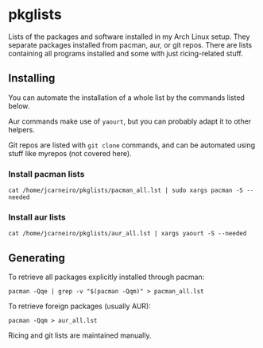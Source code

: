 # pkglists
Lists of the packages and software installed in my Arch Linux setup.
They separate packages installed from pacman, aur, or git repos.
There are lists containing all programs installed and some with just ricing-related stuff.


## Installing
You can automate the installation of a whole list by the commands listed below.

Aur commands make use of `yaourt`, but you can probably adapt it to other helpers.

Git repos are listed with `git clone` commands, and can be automated using stuff like myrepos (not covered here).


### Install pacman lists
`cat /home/jcarneiro/pkglists/pacman_all.lst | sudo xargs pacman -S --needed`


### Install aur lists
`cat /home/jcarneiro/pkglists/aur_all.lst | xargs yaourt -S --needed`


## Generating
To retrieve all packages explicitly installed through pacman:

`pacman -Qqe | grep -v "$(pacman -Qqm)" > pacman_all.lst`


To retrieve foreign packages (usually AUR):

`pacman -Qqm > aur_all.lst`


Ricing and git lists are maintained manually.
